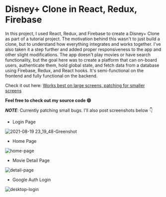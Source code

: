 # Disney+ Clone in React, Redux, Firebase

In this project, I used React, Redux, and Firebase to create a Disney+ Clone as part of a tutorial project. The motivation behind this wasn't to just build a clone, but to understand how everything integrates and works together. I've also taken it a step further and added proper responsiveness to the app and other slight modifications. The app doesn't play movies or have search functionality, but the goal here was to create a platform that can on-board users, authenticate them, hold global state, and fetch data from a database using Firebase, Redux, and React hooks. It's semi-functional on the frontend and fully functional on the backend.

Check it out here: [Works best on large screens, patching for smaller screens](https://disneyclone.vercel.app/)

**Feel free to check out my source code 😄**

***NOTE***: Currently patching small bugs. I'll also post screenshots below 👇

- Login Page

![2021-08-19 23_19_48-Greenshot](https://user-images.githubusercontent.com/72423262/130184778-155c26b8-5b8c-4637-8079-a006f005d7e5.png)

- Home Page

![home-page](https://user-images.githubusercontent.com/72423262/130184991-f1bf6e27-028f-43bb-b14d-529b8299c313.png)

- Movie Detail Page

![detail-page](https://user-images.githubusercontent.com/72423262/130185039-6fcd449b-361e-4433-869a-959366678016.png)

- Google Auth Login

![desktop-login](https://user-images.githubusercontent.com/72423262/130185086-2281b7e1-7d35-4ba3-be04-6f0462a9bb23.jpg)





